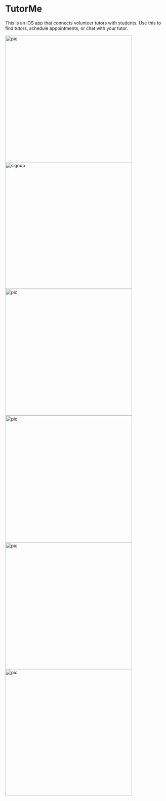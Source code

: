 <h1> TutorMe</h1>

This is an iOS app that connects volunteer tutors with students. Use this to find tutors, schedule appointments, or chat with your tutor.

<img src="WeTutor Screenshots/main screen.png" alt = "pic" width="400">
<img src="WeTutor Screenshots/signup.png" alt ="signup" width="400">
<img src="WeTutor Screenshots/texting.png" alt = "pic" width="400">
<img src="WeTutor Screenshots/map.png" alt = "pic" width="400">
<img src="WeTutor Screenshots/tutors.png" alt = "pic" width="400">
<img src="WeTutor Screenshots/about this app.png" alt = "pic" width="400">

